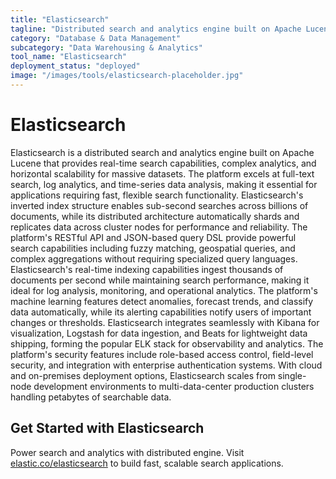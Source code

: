 ```yaml
---
title: "Elasticsearch"
tagline: "Distributed search and analytics engine built on Apache Lucene"
category: "Database & Data Management"
subcategory: "Data Warehousing & Analytics"
tool_name: "Elasticsearch"
deployment_status: "deployed"
image: "/images/tools/elasticsearch-placeholder.jpg"
---
```


# Elasticsearch

Elasticsearch is a distributed search and analytics engine built on Apache Lucene that provides real-time search capabilities, complex analytics, and horizontal scalability for massive datasets. The platform excels at full-text search, log analytics, and time-series data analysis, making it essential for applications requiring fast, flexible search functionality. Elasticsearch's inverted index structure enables sub-second searches across billions of documents, while its distributed architecture automatically shards and replicates data across cluster nodes for performance and reliability. The platform's RESTful API and JSON-based query DSL provide powerful search capabilities including fuzzy matching, geospatial queries, and complex aggregations without requiring specialized query languages. Elasticsearch's real-time indexing capabilities ingest thousands of documents per second while maintaining search performance, making it ideal for log analysis, monitoring, and operational analytics. The platform's machine learning features detect anomalies, forecast trends, and classify data automatically, while its alerting capabilities notify users of important changes or thresholds. Elasticsearch integrates seamlessly with Kibana for visualization, Logstash for data ingestion, and Beats for lightweight data shipping, forming the popular ELK stack for observability and analytics. The platform's security features include role-based access control, field-level security, and integration with enterprise authentication systems. With cloud and on-premises deployment options, Elasticsearch scales from single-node development environments to multi-data-center production clusters handling petabytes of searchable data.

## Get Started with Elasticsearch

Power search and analytics with distributed engine. Visit [elastic.co/elasticsearch](https://www.elastic.co/elasticsearch) to build fast, scalable search applications.
